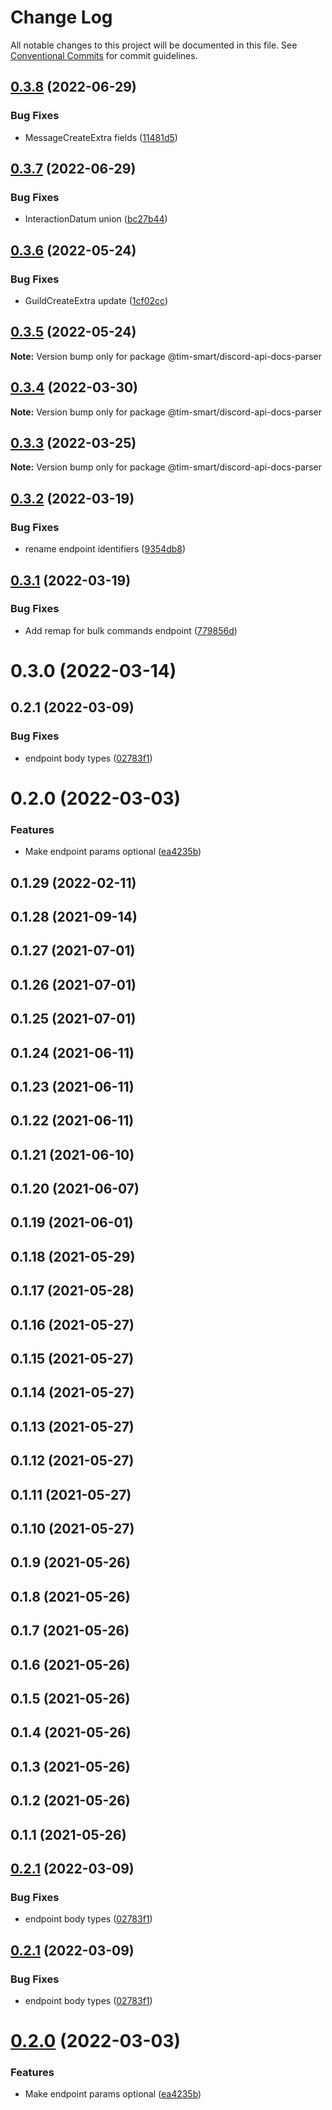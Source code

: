 # Change Log

All notable changes to this project will be documented in this file.
See [Conventional Commits](https://conventionalcommits.org) for commit guidelines.

## [0.3.8](https://github.com/tim-smart/discord-api-docs-parser/compare/@tim-smart/discord-api-docs-parser@0.3.7...@tim-smart/discord-api-docs-parser@0.3.8) (2022-06-29)


### Bug Fixes

* MessageCreateExtra fields ([11481d5](https://github.com/tim-smart/discord-api-docs-parser/commit/11481d5bed57a21ad05b4168628093d74e8c436f))





## [0.3.7](https://github.com/tim-smart/discord-api-docs-parser/compare/@tim-smart/discord-api-docs-parser@0.3.6...@tim-smart/discord-api-docs-parser@0.3.7) (2022-06-29)


### Bug Fixes

* InteractionDatum union ([bc27b44](https://github.com/tim-smart/discord-api-docs-parser/commit/bc27b44824d1b60b8371114b304e4453bc7b2c25))





## [0.3.6](https://github.com/tim-smart/discord-api-docs-parser/compare/@tim-smart/discord-api-docs-parser@0.3.5...@tim-smart/discord-api-docs-parser@0.3.6) (2022-05-24)


### Bug Fixes

* GuildCreateExtra update ([1cf02cc](https://github.com/tim-smart/discord-api-docs-parser/commit/1cf02cc4f7ddd4b2c2f11d7cb8d7627eadb1fd33))





## [0.3.5](https://github.com/tim-smart/discord-api-docs-parser/compare/@tim-smart/discord-api-docs-parser@0.3.4...@tim-smart/discord-api-docs-parser@0.3.5) (2022-05-24)

**Note:** Version bump only for package @tim-smart/discord-api-docs-parser





## [0.3.4](https://github.com/tim-smart/discord-api-docs-parser/compare/@tim-smart/discord-api-docs-parser@0.3.3...@tim-smart/discord-api-docs-parser@0.3.4) (2022-03-30)

**Note:** Version bump only for package @tim-smart/discord-api-docs-parser





## [0.3.3](https://github.com/tim-smart/discord-api-docs-parser/compare/@tim-smart/discord-api-docs-parser@0.3.2...@tim-smart/discord-api-docs-parser@0.3.3) (2022-03-25)

**Note:** Version bump only for package @tim-smart/discord-api-docs-parser





## [0.3.2](https://github.com/tim-smart/discord-api-docs-parser/compare/@tim-smart/discord-api-docs-parser@0.3.1...@tim-smart/discord-api-docs-parser@0.3.2) (2022-03-19)


### Bug Fixes

* rename endpoint identifiers ([9354db8](https://github.com/tim-smart/discord-api-docs-parser/commit/9354db8f8383fe9b710b04dd94f0e36f80e6d92b))





## [0.3.1](https://github.com/tim-smart/discord-api-docs-parser/compare/@tim-smart/discord-api-docs-parser@0.3.0...@tim-smart/discord-api-docs-parser@0.3.1) (2022-03-19)


### Bug Fixes

* Add remap for bulk commands endpoint ([779856d](https://github.com/tim-smart/discord-api-docs-parser/commit/779856db14dcc6b756a8b99a9a5ec6e8c3c78210))





# 0.3.0 (2022-03-14)



## 0.2.1 (2022-03-09)


### Bug Fixes

* endpoint body types ([02783f1](https://github.com/tim-smart/discord-api-docs-parser/commit/02783f184e32aa4ca6dfc95d3ca485d91e3cdfcf))



# 0.2.0 (2022-03-03)


### Features

* Make endpoint params optional ([ea4235b](https://github.com/tim-smart/discord-api-docs-parser/commit/ea4235b5af084e74a8c8445f703039f0a8e02ffb))



## 0.1.29 (2022-02-11)



## 0.1.28 (2021-09-14)



## 0.1.27 (2021-07-01)



## 0.1.26 (2021-07-01)



## 0.1.25 (2021-07-01)



## 0.1.24 (2021-06-11)



## 0.1.23 (2021-06-11)



## 0.1.22 (2021-06-11)



## 0.1.21 (2021-06-10)



## 0.1.20 (2021-06-07)



## 0.1.19 (2021-06-01)



## 0.1.18 (2021-05-29)



## 0.1.17 (2021-05-28)



## 0.1.16 (2021-05-27)



## 0.1.15 (2021-05-27)



## 0.1.14 (2021-05-27)



## 0.1.13 (2021-05-27)



## 0.1.12 (2021-05-27)



## 0.1.11 (2021-05-27)



## 0.1.10 (2021-05-27)



## 0.1.9 (2021-05-26)



## 0.1.8 (2021-05-26)



## 0.1.7 (2021-05-26)



## 0.1.6 (2021-05-26)



## 0.1.5 (2021-05-26)



## 0.1.4 (2021-05-26)



## 0.1.3 (2021-05-26)



## 0.1.2 (2021-05-26)



## 0.1.1 (2021-05-26)





## [0.2.1](https://github.com/tim-smart/discord-api-docs-parser/compare/v0.2.0...v0.2.1) (2022-03-09)


### Bug Fixes

* endpoint body types ([02783f1](https://github.com/tim-smart/discord-api-docs-parser/commit/02783f184e32aa4ca6dfc95d3ca485d91e3cdfcf))





## [0.2.1](https://github.com/tim-smart/discord-api-docs-parser/compare/v0.2.0...v0.2.1) (2022-03-09)


### Bug Fixes

* endpoint body types ([02783f1](https://github.com/tim-smart/discord-api-docs-parser/commit/02783f184e32aa4ca6dfc95d3ca485d91e3cdfcf))





# [0.2.0](https://github.com/tim-smart/discord-api-docs-parser/compare/v0.1.29...v0.2.0) (2022-03-03)

### Features

- Make endpoint params optional ([ea4235b](https://github.com/tim-smart/discord-api-docs-parser/commit/ea4235b5af084e74a8c8445f703039f0a8e02ffb))
